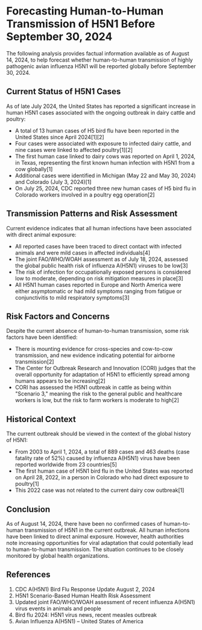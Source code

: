 # Forecasting Human-to-Human Transmission of H5N1 Before September 30, 2024

The following analysis provides factual information available as of August 14, 2024, to help forecast whether human-to-human transmission of highly pathogenic avian influenza H5N1 will be reported globally before September 30, 2024.

## Current Status of H5N1 Cases

As of late July 2024, the United States has reported a significant increase in human H5N1 cases associated with the ongoing outbreak in dairy cattle and poultry:

- A total of 13 human cases of H5 bird flu have been reported in the United States since April 2024[1][2]
- Four cases were associated with exposure to infected dairy cattle, and nine cases were linked to affected poultry[1][2]
- The first human case linked to dairy cows was reported on April 1, 2024, in Texas, representing the first known human infection with H5N1 from a cow globally[1]
- Additional cases were identified in Michigan (May 22 and May 30, 2024) and Colorado (July 3, 2024)[1]
- On July 25, 2024, CDC reported three new human cases of H5 bird flu in Colorado workers involved in a poultry egg operation[2]

## Transmission Patterns and Risk Assessment

Current evidence indicates that all human infections have been associated with direct animal exposure:

- All reported cases have been traced to direct contact with infected animals and were mild cases in affected individuals[4]
- The joint FAO/WHO/WOAH assessment as of July 18, 2024, assessed the global public health risk of influenza A(H5N1) viruses to be low[3]
- The risk of infection for occupationally exposed persons is considered low to moderate, depending on risk mitigation measures in place[3]
- All H5N1 human cases reported in Europe and North America were either asymptomatic or had mild symptoms ranging from fatigue or conjunctivitis to mild respiratory symptoms[3]

## Risk Factors and Concerns

Despite the current absence of human-to-human transmission, some risk factors have been identified:

- There is mounting evidence for cross-species and cow-to-cow transmission, and new evidence indicating potential for airborne transmission[2]
- The Center for Outbreak Research and Innovation (CORI) judges that the overall opportunity for adaptation of H5N1 to efficiently spread among humans appears to be increasing[2]
- CORI has assessed the H5N1 outbreak in cattle as being within "Scenario 3," meaning the risk to the general public and healthcare workers is low, but the risk to farm workers is moderate to high[2]

## Historical Context

The current outbreak should be viewed in the context of the global history of H5N1:

- From 2003 to April 1, 2024, a total of 889 cases and 463 deaths (case fatality rate of 52%) caused by influenza A(H5N1) virus have been reported worldwide from 23 countries[5]
- The first human case of H5N1 bird flu in the United States was reported on April 28, 2022, in a person in Colorado who had direct exposure to poultry[1]
- This 2022 case was not related to the current dairy cow outbreak[1]

## Conclusion

As of August 14, 2024, there have been no confirmed cases of human-to-human transmission of H5N1 in the current outbreak. All human infections have been linked to direct animal exposure. However, health authorities note increasing opportunities for viral adaptation that could potentially lead to human-to-human transmission. The situation continues to be closely monitored by global health organizations.

## References

1. CDC A(H5N1) Bird Flu Response Update August 2, 2024
2. H5N1 Scenario-Based Human Health Risk Assessment
3. Updated joint FAO/WHO/WOAH assessment of recent influenza A(H5N1) virus events in animals and people
4. Bird flu 2024: H5N1 virus news, recent measles outbreak
5. Avian Influenza A(H5N1) – United States of America